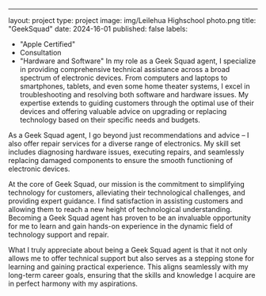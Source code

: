 ---
layout: project
type: project
image: img/Leilehua Highschool photo.png
title: "GeekSquad"
date: 2024-16-01
published: false
labels:
  - "Apple Certified"
  - Consultation
  - "Hardware and Software"
In my role as a Geek Squad agent, I specialize in providing comprehensive technical assistance across a broad spectrum of electronic devices. From computers and laptops to smartphones, tablets, and even some home theater systems, I excel in troubleshooting and resolving both software and hardware issues. My expertise extends to guiding customers through the optimal use of their devices and offering valuable advice on upgrading or replacing technology based on their specific needs and budgets.

As a Geek Squad agent, I go beyond just recommendations and advice – I also offer repair services for a diverse range of electronics. My skill set includes diagnosing hardware issues, executing repairs, and seamlessly replacing damaged components to ensure the smooth functioning of electronic devices.

At the core of  Geek Squad, our mission is the commitment to simplifying technology for customers, alleviating their technological challenges, and providing expert guidance. I find satisfaction in assisting customers and allowing them to reach a new height of technological understanding. Becoming a Geek Squad agent has proven to be an invaluable opportunity for me to learn and gain hands-on experience in the dynamic field of technology support and repair.

What I truly appreciate about being a Geek Squad agent is that it not only allows me to offer technical support but also serves as a stepping stone for learning and gaining practical experience. This aligns seamlessly with my long-term career goals, ensuring that the skills and knowledge I acquire are in perfect harmony with my aspirations.
